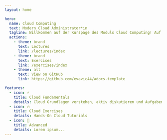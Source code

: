 ```yaml
---
layout: home

hero:
  name: Cloud Computing
  text: Modern Cloud Administrator*in
  tagline: Willkommen auf der Kurspage des Moduls Cloud Computing! Auf dieser Page findet ihr erweiterte Unterlagen zu den Inhalten des Moduls (Lectures), sowie Angaben und Tutorials zu den Arbeitsaufträgen (Übungen).
  actions:
    - theme: brand
      text: Lectures
      link: /lectures/index
    - theme: brand
      text: Exercises
      link: /exercises/index
    - theme: alt
      text: View on GitHub
      link: https://github.com/evavic44/adocs-template

features:
  - icon: ⚡️
    title: Cloud Fundamentals
    details: Cloud Grundlagen verstehen, aktiv diskutieren und Aufgaben besprechen
  - icon: 🔥
    title: Cloud Exercises
    details: Hands-On Cloud Tutorials
  - icon: 🎉
    title: Advanced
    details: Lorem ipsum...
---
```


<!-- test -->


